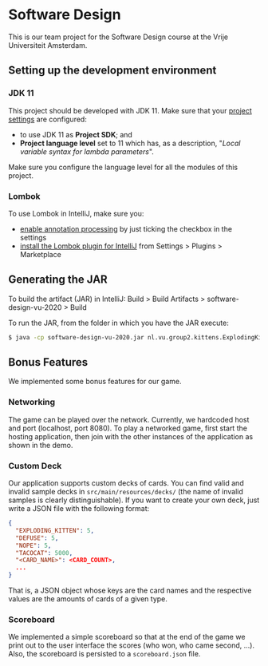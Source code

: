 # Software Design
This is our team project for the Software Design course at the Vrije Universiteit Amsterdam.

## Setting up the development environment

### JDK 11
This project should be developed with JDK 11.
Make sure that your [project settings](https://www.jetbrains.com/help/idea/configure-project-settings.html) are configured:
- to use JDK 11 as **Project SDK**; and
- **Project language level** set to 11 which has, as a description, "_Local variable syntax for lambda parameters_".

Make sure you configure the language level for all the modules of this project.

### Lombok
To use Lombok in IntelliJ, make sure you:
- [enable annotation processing](https://www.jetbrains.com/help/idea/annotation-processors-support.html) by just ticking the checkbox in the settings
- [install the Lombok plugin for IntelliJ](https://plugins.jetbrains.com/plugin/6317-lombok) from Settings > Plugins > Marketplace

## Generating the JAR
To build the artifact (JAR) in IntelliJ: Build > Build Artifacts > software-design-vu-2020 > Build

To run the JAR, from the folder in which you have the JAR execute:
```bash
$ java -cp software-design-vu-2020.jar nl.vu.group2.kittens.ExplodingKittens
```

## Bonus Features
We implemented some bonus features for our game.

### Networking
The game can be played over the network. Currently, we hardcoded host and port (localhost, port 8080).
To play a networked game, first start the hosting application, then join with the other instances of the application as shown in the demo.

### Custom Deck
Our application supports custom decks of cards.
You can find valid and invalid sample decks in `src/main/resources/decks/` (the name of invalid samples is clearly distinguishable).
If you want to create your own deck, just write a JSON file with the following format:
```json
{
  "EXPLODING_KITTEN": 5,
  "DEFUSE": 5,
  "NOPE": 5,
  "TACOCAT": 5000,
  "<CARD_NAME>": <CARD_COUNT>,
  ...
}
```
That is, a JSON object whose keys are the card names and the respective values are the amounts of cards of a given type.


### Scoreboard
We implemented a simple scoreboard so that at the end of the game we print out to the user interface the scores (who won, who came second, ...).
Also, the scoreboard is persisted to a `scoreboard.json` file.
